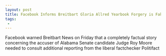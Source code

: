 ```yaml
---
layout: post
title: Facebook Informs Breitbart Gloria Allred Yearbook Forgery is Fake News
tags:
 -
---
```

Facebook warned Breitbart News on Friday that a completely factual story concerning the accuser of Alabama Senate candidate Judge Roy Moore needed to consult additional reporting from the liberal factchecker Politifact

